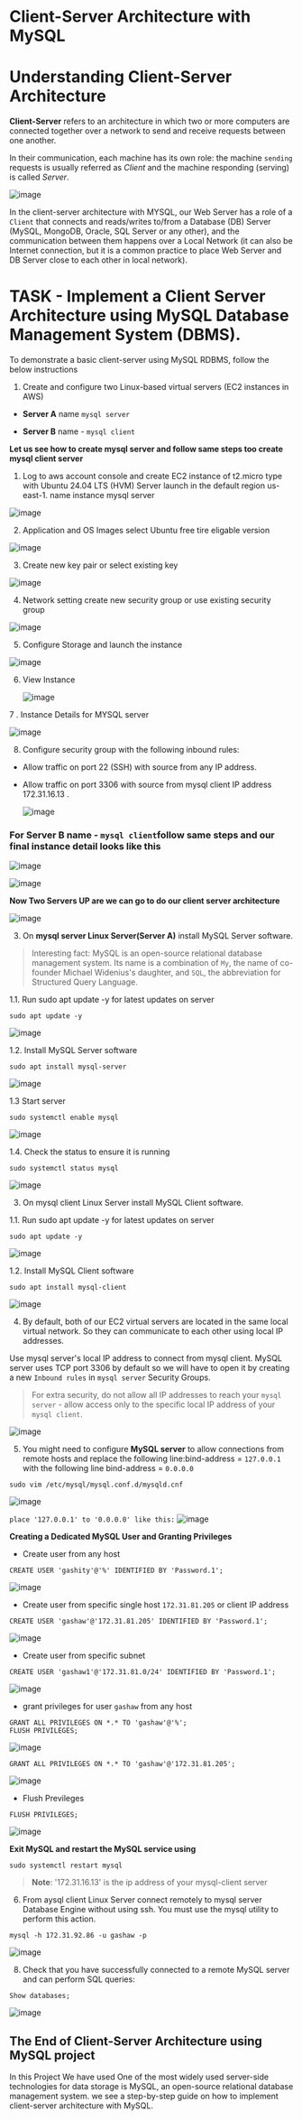 
# Client-Server Architecture with MySQL
# Understanding Client-Server Architecture

**Client-Server** refers to an architecture in which two or more computers are connected together over a network to send and receive requests between one another.

In their communication, each machine has its own role: the machine `sending` requests is usually referred as *Client* and the machine responding (serving) is called *Server*.

![image](https://github.com/melkamu372/StegHub-DevOps-Cloud-Engineering/assets/47281626/eda684be-8aea-4a72-a3da-6c712461c897)


In the client-server architecture with MYSQL, our Web Server has a role of a `Client` that connects and reads/writes to/from a Database (DB) Server (MySQL, MongoDB, Oracle, SQL Server or any other), and the communication between them happens over a Local Network (it can also be Internet connection, but it is a common practice to place Web Server and DB Server close to each other in local network).

# TASK - Implement a Client Server Architecture using MySQL Database Management System (DBMS).

To demonstrate a basic client-server using MySQL RDBMS, follow the below instructions

1. Create and configure two Linux-based virtual servers (EC2 instances in AWS)

- **Server A** name  `mysql server`

- **Server B** name - `mysql client`

**Let us see how to create mysql server and follow same steps too create mysql client server**
1. Log to aws account console and create EC2 instance of t2.micro type with Ubuntu 24.04 LTS (HVM) Server launch in the default region us-east-1. name instance mysql server  
   
![image](assets/server_1_launch_instance_name.JPG)

2. Application and OS Images select Ubuntu free tire eligable version

![image](assets/server_2_select_os.JPG)


3. Create new key pair or select existing key

![image](assets/server_3_select_existing_key_pair.JPG)

4. Network setting create new security group or use existing security group

![image](assets/server_4_create_security_group.JPG)

5. Configure Storage and launch the instance

![image](assets/server_5_configure_storage.JPG)

6. View Instance

   ![image](assets/server_6_view_instance.JPG)

7 . Instance Details for MYSQL server

![image](assets/server_7_view_details.JPG)

8. Configure security group with the following inbound rules:
   
- Allow traffic on port 22 (SSH) with source from any IP address.
- Allow traffic on port 3306  with source from mysql client IP address 172.31.16.13 . 

  ![image](assets/adding_port_3306.JPG)

### For **Server B** name - `mysql client`follow same steps and our final instance detail looks like this 

![image](https://github.com/melkamu372/StegHub-DevOps-Cloud-Engineering/assets/47281626/9e483b90-3545-408e-833c-9d46f03e2df0)


![image](https://github.com/melkamu372/StegHub-DevOps-Cloud-Engineering/assets/47281626/a1e6ced5-eda2-424f-a4e1-ca047f706211)


**Now Two Servers UP are we can go to do our client server architecture**

![image](https://github.com/melkamu372/StegHub-DevOps-Cloud-Engineering/assets/47281626/96dd95db-9ca3-4a94-aa04-fbd4f6c09c58)


3. On **mysql server Linux Server(Server A)** install MySQL Server software.
> Interesting fact: MySQL is an open-source relational database management system. Its name is a combination of `My`, the name of co-founder Michael Widenius's daughter, and `SQL`, the abbreviation for Structured Query Language.


  1.1.  Run sudo apt update -y for latest updates on server
  
  ``` 
  sudo apt update -y
  ```
![image](https://github.com/melkamu372/StegHub-DevOps-Cloud-Engineering/assets/47281626/e031bdd2-c569-4894-963f-eb48abbfc837)

    
  1.2.  Install MySQL Server software
    
  ```
  sudo apt install mysql-server
  ```
![image](https://github.com/melkamu372/StegHub-DevOps-Cloud-Engineering/assets/47281626/7dde3efd-fedd-4203-b430-53940596a63c)


1.3 Start server

```
sudo systemctl enable mysql
```
![image](https://github.com/melkamu372/StegHub-DevOps-Cloud-Engineering/assets/47281626/128789e5-ea72-46e2-abdd-e3293d200266)

1.4.  Check the status to ensure it is running

```
sudo systemctl status mysql
```   
![image](https://github.com/melkamu372/StegHub-DevOps-Cloud-Engineering/assets/47281626/0220a082-6d7d-47be-affb-1171931313dd)
 
3. On mysql client Linux Server install MySQL Client software.

1.1.  Run sudo apt update -y for latest updates on server
 
  ``` 
  sudo apt update -y
  ```
![image](https://github.com/melkamu372/StegHub-DevOps-Cloud-Engineering/assets/47281626/faa8696a-ce05-4d83-a147-b92dc55b655b)

    
1.2.  Install MySQL Client software
    
  ```
  sudo apt install mysql-client
  ```
![image](https://github.com/melkamu372/StegHub-DevOps-Cloud-Engineering/assets/47281626/d3c39433-26e1-4e2d-b9ea-e1d55fa52371)

   
4. By default, both of our EC2 virtual servers are located in the same local virtual network. So they can communicate to each other using local IP addresses.

 Use mysql server's local IP address to connect from mysql client. MySQL server uses TCP port 3306 by default so  we will have to open it by creating a new `Inbound rules` in `mysql server` Security Groups.

> For extra security, do not allow all IP addresses to reach your `mysql server` - allow access only to the specific local IP address of your `mysql client`.

![image](https://github.com/melkamu372/StegHub-DevOps-Cloud-Engineering/assets/47281626/59c56561-2b1e-49f8-abed-1f1682e8668c)

5. You might need to configure **MySQL server** to allow connections from remote hosts and replace the following line:bind-address = `127.0.0.1`  with the following line bind-address = `0.0.0.0`
   
```
sudo vim /etc/mysql/mysql.conf.d/mysqld.cnf
```
![image](https://github.com/melkamu372/StegHub-DevOps-Cloud-Engineering/assets/47281626/47c3bf67-cbae-4ec3-861a-1b61d476b331)

`
place '127.0.0.1' to '0.0.0.0' like this:
`
![image](https://github.com/melkamu372/StegHub-DevOps-Cloud-Engineering/assets/47281626/d670cb70-9d2d-4540-8863-f9ec0edd130a)

**Creating a Dedicated MySQL User and Granting Privileges**

- Create user from any host
```
CREATE USER 'gashity'@'%' IDENTIFIED BY 'Password.1';
```
![image](assets/create_user_from_any_host.JPG)


- Create user from specific single host `172.31.81.205` or client IP address

```
CREATE USER 'gashaw'@'172.31.81.205' IDENTIFIED BY 'Password.1';
```
![image](assets/create_user_gashaw_from_ip.JPG)

- Create user from specific subnet 
```
CREATE USER 'gashaw1'@'172.31.81.0/24' IDENTIFIED BY 'Password.1'; 
```
![image](assets/create_user_from_subnet.JPG)


- grant privileges  for user `gashaw` from any host

```
GRANT ALL PRIVILEGES ON *.* TO 'gashaw'@'%';
FLUSH PRIVILEGES;
```

![image](assets/grant%20from%20any%20host.JPG)


```
GRANT ALL PRIVILEGES ON *.* TO 'gashaw'@'172.31.81.205';
```

![image](assets/grant%20specific%20ip.JPG)

- Flush Previleges

```
FLUSH PRIVILEGES;
```
![image](assets/flush%20previleges.JPG)

**Exit MySQL and restart the MySQL service using**
```
sudo systemctl restart mysql
```
> **Note**: '172.31.16.13' is the ip address of your mysql-client server

6. From aysql client Linux Server connect remotely to mysql server Database Engine without using ssh. You must use the mysql utility to perform this action.
```
mysql -h 172.31.92.86 -u gashaw -p
```
![image](assets/connect_with_mysql_server.JPG)

8. Check that you have successfully connected to a remote MySQL server and can perform SQL queries:
   
```
Show databases;
```
![image](assets/show_databases.JPG)


## The End of Client-Server Architecture using MySQL project
In this Project We have used  One of the most widely used server-side technologies for data storage is MySQL, an open-source relational database management system.
 we see  a step-by-step guide on how to implement client-server architecture with MySQL.
